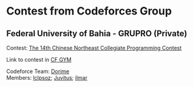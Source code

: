 # Contest from Codeforces Group
## Federal University of Bahia - GRUPRO (Private)

Contest: [The 14th Chinese Northeast Collegiate Programming Contest](https://codeforces.com/group/QlsCcB22aH/contest/305375/)

Link to contest in [CF GYM](https://codeforces.com/gym/102801/)

Codeforce Team: [Dorime](https://codeforces.com/team/67616)\
Members: [lclpsoz](https://codeforces.com/profile/lclpsoz);
[Juvitus](https://codeforces.com/profile/Juvitus);
[ilmar](https://codeforces.com/profile/ilmar)